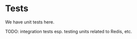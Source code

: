 # Tests

We have unit tests here.

TODO: integration tests esp. testing units related to Redis, etc.
